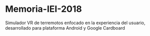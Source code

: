 # Memoria-IEI-2018
Simulador VR de terremotos enfocado en la experiencia del usuario, desarrollado para plataforma Android y Google Cardboard
